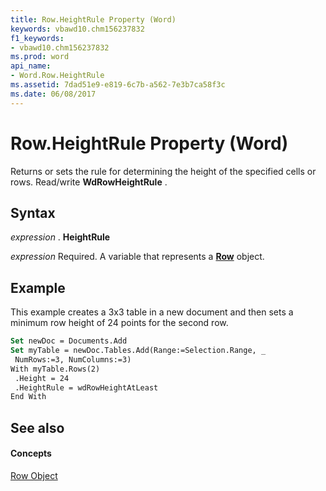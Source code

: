 ```yaml
---
title: Row.HeightRule Property (Word)
keywords: vbawd10.chm156237832
f1_keywords:
- vbawd10.chm156237832
ms.prod: word
api_name:
- Word.Row.HeightRule
ms.assetid: 7dad51e9-e819-6c7b-a562-7e3b7ca58f3c
ms.date: 06/08/2017
---
```



# Row.HeightRule Property (Word)

Returns or sets the rule for determining the height of the specified cells or rows. Read/write  **WdRowHeightRule** .


## Syntax

 _expression_ . **HeightRule**

 _expression_ Required. A variable that represents a **[Row](Word.Row.md)** object.


## Example

This example creates a 3x3 table in a new document and then sets a minimum row height of 24 points for the second row.


```vb
Set newDoc = Documents.Add 
Set myTable = newDoc.Tables.Add(Range:=Selection.Range, _ 
 NumRows:=3, NumColumns:=3) 
With myTable.Rows(2) 
 .Height = 24 
 .HeightRule = wdRowHeightAtLeast 
End With
```


## See also


#### Concepts


[Row Object](Word.Row.md)

